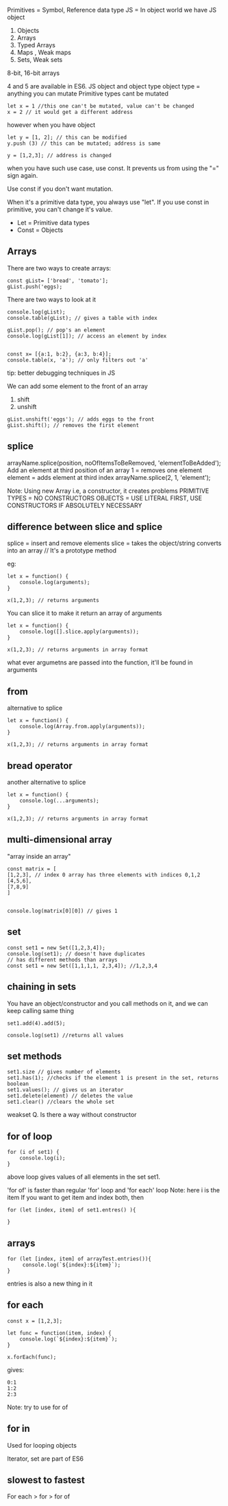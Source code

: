 
Primitives = Symbol,
Reference data type JS =
In object world we have JS object
1. Objects
2. Arrays
3. Typed Arrays
4. Maps , Weak maps
5. Sets, Weak sets

8-bit, 16-bit arrays

4 and 5 are available in ES6.
JS object and object type
object type = anything you can mutate
Primitive types cant be mutated
```
let x = 1 //this one can't be mutated, value can't be changed
x = 2 // it would get a different address
```
however when you have object
```
let y = [1, 2]; // this can be modified
y.push (3) // this can be mutated; address is same

y = [1,2,3]; // address is changed
```
when you have such use case, use const. It prevents us from using the "=" sign again.

Use const if you don't want mutation.

When it's a primitive data type, you always use "let". If you use const in primitive, you can't change it's value.


* Let = Primitive data types
* Const = Objects


Arrays
------
There are two ways to create arrays:
```
const gList= ['bread', 'tomato'];
gList.push('eggs);
```
There are two ways to look at it
```
console.log(gList);
console.table(gList); // gives a table with index

gList.pop(); // pop's an element
console.log(gList[1]); // access an element by index


const x= [{a:1, b:2}, {a:3, b:4}];
console.table(x, 'a'); // only filters out 'a'
```
tip: better debugging techniques in JS


We can add some element to the front of an array
1. shift
2. unshift
```
gList.unshift('eggs'); // adds eggs to the front
gList.shift(); // removes the first element
```
splice
------

arrayName.splice(position, noOfItemsToBeRemoved, 'elementToBeAdded');
Add an element at third position of an array
1 = removes one element
element = adds element at third index
arrayName.splice(2, 1, 'element');

Note: Using new Array i.e, a constructor, it creates problems
PRIMITIVE TYPES = NO CONSTRUCTORS
OBJECTS = USE LITERAL FIRST, USE CONSTRUCTORS IF ABSOLUTELY NECESSARY

difference between slice and splice
-----------------------------------
splice = insert and remove elements
slice = takes the object/string converts into an array // It's a prototype method

eg:
```
let x = function() {
    console.log(arguments);
}

x(1,2,3); // returns arguments
```
You can slice it to make it return an array of arguments
```
let x = function() {
    console.log([].slice.apply(arguments));
}

x(1,2,3); // returns arguments in array format
```

what ever argumetns are passed into the function, it'll be found in arguments


from
----
alternative to splice
```
let x = function() {
    console.log(Array.from.apply(arguments));
}

x(1,2,3); // returns arguments in array format
```
bread operator
----------------
another alternative to splice
```
let x = function() {
    console.log(...arguments);
}

x(1,2,3); // returns arguments in array format
```
multi-dimensional array
------------------------
"array inside an array"
```
const matrix = [
[1,2,3], // index 0 array has three elements with indices 0,1,2
[4,5,6],
[7,8,9]
]


console.log(matrix[0][0]) // gives 1
```

set
---
```
const set1 = new Set([1,2,3,4]);
console.log(set1); // doesn't have duplicates
// has different methods than arrays
const set1 = new Set([1,1,1,1, 2,3,4]); //1,2,3,4
```

chaining in sets
----------------
You have an object/constructor and you call methods on it, and we can keep calling same thing
```
set1.add(4).add(5);

console.log(set1) //returns all values
```

set methods
------------
```
set1.size // gives number of elements
set1.has(1); //checks if the element 1 is present in the set, returns boolean
set1.values(); // gives us an iterator
set1.delete(element) // deletes the value
set1.clear() //clears the whole set
```

weakset
Q. Is there  a way without constructor

for of loop
-----------
```
for (i of set1) {
    console.log(i);
}
```
above loop gives values of all elements in the set set1.

'for of' is faster than regular 'for' loop and 'for each' loop
Note: here i is the item
If you want to get item and index both, then
```
for (let [index, item] of set1.entres() ){

}
```
arrays
-----------
```
for (let [index, item] of arrayTest.entries()){
     console.log(`${index}:${item}`);
}
```
entries is also a new thing in it

for each
----------
```
const x = [1,2,3];

let func = function(item, index) {
    console.log(`${index}:${item}`);
}

x.forEach(func);
```
gives:
```
0:1
1:2
2:3
```
Note: try to use for of

for in
-------
Used for looping objects

Iterator, set are part of ES6

slowest to fastest
--------------------
For each > for > for of
